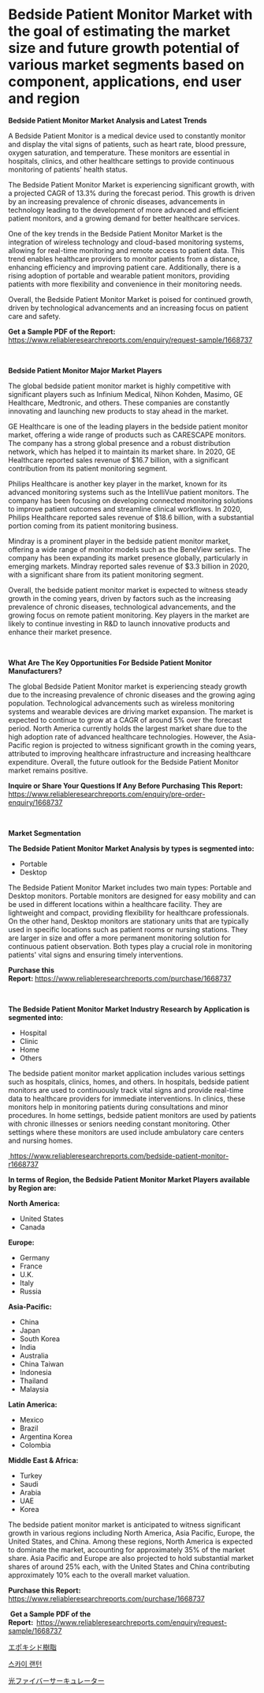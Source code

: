 <p><h1>Bedside Patient Monitor Market with the goal of estimating the market size and future growth potential of various market segments based on component, applications, end user and region</h1></p><p><strong>Bedside Patient Monitor Market Analysis and Latest Trends</strong></p>
<p><p>A Bedside Patient Monitor is a medical device used to constantly monitor and display the vital signs of patients, such as heart rate, blood pressure, oxygen saturation, and temperature. These monitors are essential in hospitals, clinics, and other healthcare settings to provide continuous monitoring of patients' health status.</p><p>The Bedside Patient Monitor Market is experiencing significant growth, with a projected CAGR of 13.3% during the forecast period. This growth is driven by an increasing prevalence of chronic diseases, advancements in technology leading to the development of more advanced and efficient patient monitors, and a growing demand for better healthcare services.</p><p>One of the key trends in the Bedside Patient Monitor Market is the integration of wireless technology and cloud-based monitoring systems, allowing for real-time monitoring and remote access to patient data. This trend enables healthcare providers to monitor patients from a distance, enhancing efficiency and improving patient care. Additionally, there is a rising adoption of portable and wearable patient monitors, providing patients with more flexibility and convenience in their monitoring needs.</p><p>Overall, the Bedside Patient Monitor Market is poised for continued growth, driven by technological advancements and an increasing focus on patient care and safety.</p></p>
<p><strong>Get a Sample PDF of the Report:&nbsp;</strong> <a href="https://www.reliableresearchreports.com/enquiry/request-sample/1668737">https://www.reliableresearchreports.com/enquiry/request-sample/1668737</a></p>
<p>&nbsp;</p>
<p><strong>Bedside Patient Monitor Major Market Players</strong></p>
<p><p>The global bedside patient monitor market is highly competitive with significant players such as Infinium Medical, Nihon Kohden, Masimo, GE Healthcare, Medtronic, and others. These companies are constantly innovating and launching new products to stay ahead in the market.</p><p>GE Healthcare is one of the leading players in the bedside patient monitor market, offering a wide range of products such as CARESCAPE monitors. The company has a strong global presence and a robust distribution network, which has helped it to maintain its market share. In 2020, GE Healthcare reported sales revenue of $16.7 billion, with a significant contribution from its patient monitoring segment.</p><p>Philips Healthcare is another key player in the market, known for its advanced monitoring systems such as the IntelliVue patient monitors. The company has been focusing on developing connected monitoring solutions to improve patient outcomes and streamline clinical workflows. In 2020, Philips Healthcare reported sales revenue of $18.6 billion, with a substantial portion coming from its patient monitoring business.</p><p>Mindray is a prominent player in the bedside patient monitor market, offering a wide range of monitor models such as the BeneView series. The company has been expanding its market presence globally, particularly in emerging markets. Mindray reported sales revenue of $3.3 billion in 2020, with a significant share from its patient monitoring segment.</p><p>Overall, the bedside patient monitor market is expected to witness steady growth in the coming years, driven by factors such as the increasing prevalence of chronic diseases, technological advancements, and the growing focus on remote patient monitoring. Key players in the market are likely to continue investing in R&D to launch innovative products and enhance their market presence.</p></p>
<p>&nbsp;</p>
<p><strong>What Are The Key Opportunities For Bedside Patient Monitor Manufacturers?</strong></p>
<p><p>The global Bedside Patient Monitor market is experiencing steady growth due to the increasing prevalence of chronic diseases and the growing aging population. Technological advancements such as wireless monitoring systems and wearable devices are driving market expansion. The market is expected to continue to grow at a CAGR of around 5% over the forecast period. North America currently holds the largest market share due to the high adoption rate of advanced healthcare technologies. However, the Asia-Pacific region is projected to witness significant growth in the coming years, attributed to improving healthcare infrastructure and increasing healthcare expenditure. Overall, the future outlook for the Bedside Patient Monitor market remains positive.</p></p>
<p><strong>Inquire or Share Your Questions If Any Before Purchasing This Report:</strong> <a href="https://www.reliableresearchreports.com/enquiry/pre-order-enquiry/1668737">https://www.reliableresearchreports.com/enquiry/pre-order-enquiry/1668737</a></p>
<p>&nbsp;</p>
<p><strong>Market Segmentation</strong></p>
<p><strong>The Bedside Patient Monitor Market Analysis by types is segmented into:</strong></p>
<p><ul><li>Portable</li><li>Desktop</li></ul></p>
<p><p>The Bedside Patient Monitor Market includes two main types: Portable and Desktop monitors. Portable monitors are designed for easy mobility and can be used in different locations within a healthcare facility. They are lightweight and compact, providing flexibility for healthcare professionals. On the other hand, Desktop monitors are stationary units that are typically used in specific locations such as patient rooms or nursing stations. They are larger in size and offer a more permanent monitoring solution for continuous patient observation. Both types play a crucial role in monitoring patients' vital signs and ensuring timely interventions.</p></p>
<p><strong>Purchase this Report:&nbsp;</strong><a href="https://www.reliableresearchreports.com/purchase/1668737">https://www.reliableresearchreports.com/purchase/1668737</a></p>
<p>&nbsp;</p>
<p><strong>The Bedside Patient Monitor Market Industry Research by Application is segmented into:</strong></p>
<p><ul><li>Hospital</li><li>Clinic</li><li>Home</li><li>Others</li></ul></p>
<p><p>The bedside patient monitor market application includes various settings such as hospitals, clinics, homes, and others. In hospitals, bedside patient monitors are used to continuously track vital signs and provide real-time data to healthcare providers for immediate interventions. In clinics, these monitors help in monitoring patients during consultations and minor procedures. In home settings, bedside patient monitors are used by patients with chronic illnesses or seniors needing constant monitoring. Other settings where these monitors are used include ambulatory care centers and nursing homes.</p></p>
<p><a href="https://www.reliableresearchreports.com/bedside-patient-monitor-r1668737">&nbsp;https://www.reliableresearchreports.com/bedside-patient-monitor-r1668737</a></p>
<p><strong>In terms of Region, the Bedside Patient Monitor Market Players available by Region are:</strong></p>
<p>
    <p> <strong> North America: </strong>
        <ul>
            <li>United States</li>
            <li>Canada</li>
        </ul>
        </p> 
    <p> <strong> Europe: </strong>
        <ul>
            <li>Germany</li>
            <li>France</li>
            <li>U.K.</li>
            <li>Italy</li>
            <li>Russia</li>
        </ul>
        </p> 
    <p> <strong> Asia-Pacific: </strong>
        <ul>
            <li>China</li>
            <li>Japan</li>
            <li>South Korea</li>
            <li>India</li>
            <li>Australia</li>
            <li>China Taiwan</li>
            <li>Indonesia</li>
            <li>Thailand</li>
            <li>Malaysia</li>
        </ul>
        </p> 
    <p> <strong> Latin America: </strong>
        <ul>
            <li>Mexico</li>
            <li>Brazil</li>
            <li>Argentina Korea</li>
            <li>Colombia</li>
        </ul>
        </p> 
    <p> <strong> Middle East & Africa: </strong>
        <ul>
            <li>Turkey</li>
            <li>Saudi</li>
            <li>Arabia</li>
            <li>UAE</li>
            <li>Korea</li>
        </ul>
    </p>
    </p>
<p><p>The bedside patient monitor market is anticipated to witness significant growth in various regions including North America, Asia Pacific, Europe, the United States, and China. Among these regions, North America is expected to dominate the market, accounting for approximately 35% of the market share. Asia Pacific and Europe are also projected to hold substantial market shares of around 25% each, with the United States and China contributing approximately 10% each to the overall market valuation.</p></p>
<p><strong>Purchase this Report: </strong><a href="https://www.reliableresearchreports.com/purchase/1668737">https://www.reliableresearchreports.com/purchase/1668737</a></p>
<p>&nbsp;<strong>Get a Sample PDF of the Report:&nbsp;&nbsp;</strong><a href="https://www.reliableresearchreports.com/enquiry/request-sample/1668737">https://www.reliableresearchreports.com/enquiry/request-sample/1668737</a></p>
<p><strong></strong></p>
<p><p><a href="https://github.com/MosesSpinka1914/Market-Research-Report-List-1/blob/main/216780949091.md">エポキシド樹脂</a></p><p><a href="https://github.com/vss5505pa7z1p/Market-Research-Report-List-2/blob/main/317349543745.md">스카이 랜턴</a></p><p><a href="https://github.com/RudyBoyer2017/Market-Research-Report-List-1/blob/main/303378649092.md">光ファイバーサーキュレーター</a></p></p>